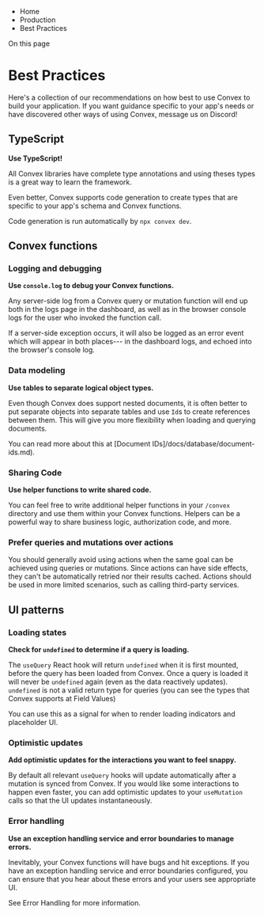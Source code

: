 <div>

<div>

<div>

<div>

-   Home
-   Production
-   Best Practices

<div>

On this page

</div>

<div>

<div>

# Best Practices

</div>

Here\'s a collection of our recommendations on how best to use Convex to
build your application. If you want guidance specific to your app\'s
needs or have discovered other ways of using Convex, message us on
Discord!

## TypeScript​

**Use TypeScript!**

All Convex libraries have complete type annotations and using theses
types is a great way to learn the framework.

Even better, Convex supports code generation to create types that are
specific to your app\'s schema and Convex functions.

Code generation is run automatically by `npx convex dev`.

## Convex functions​

### Logging and debugging​

**Use `console.log` to debug your Convex functions.**

Any server-side log from a Convex query or mutation function will end up
both in the logs page in the dashboard, as well as in the browser
console logs for the user who invoked the function call.

If a server-side exception occurs, it will also be logged as an error
event which will appear in both places--- in the dashboard logs, and
echoed into the browser\'s console log.

### Data modeling​

**Use tables to separate logical object types.**

Even though Convex does support nested documents, it is often better to
put separate objects into separate tables and use `Id`s to create
references between them. This will give you more flexibility when
loading and querying documents.

You can read more about this at \[Document
IDs\]/docs/database/document-ids.md).

### Sharing Code​

**Use helper functions to write shared code.**

You can feel free to write additional helper functions in your `/convex`
directory and use them within your Convex functions. Helpers can be a
powerful way to share business logic, authorization code, and more.

### Prefer queries and mutations over actions​

You should generally avoid using actions when the same goal can be
achieved using queries or mutations. Since actions can have side
effects, they can\'t be automatically retried nor their results cached.
Actions should be used in more limited scenarios, such as calling
third-party services.

## UI patterns​

### Loading states​

**Check for `undefined` to determine if a query is loading.**

The `useQuery` React hook will return `undefined` when it is first
mounted, before the query has been loaded from Convex. Once a query is
loaded it will never be `undefined` again (even as the data reactively
updates). `undefined` is not a valid return type for queries (you can
see the types that Convex supports at Field Values)

You can use this as a signal for when to render loading indicators and
placeholder UI.

### Optimistic updates​

**Add optimistic updates for the interactions you want to feel snappy.**

By default all relevant `useQuery` hooks will update automatically after
a mutation is synced from Convex. If you would like some interactions to
happen even faster, you can add optimistic updates to your `useMutation`
calls so that the UI updates instantaneously.

### Error handling​

**Use an exception handling service and error boundaries to manage
errors.**

Inevitably, your Convex functions will have bugs and hit exceptions. If
you have an exception handling service and error boundaries configured,
you can ensure that you hear about these errors and your users see
appropriate UI.

See Error Handling for more information.

</div>

</div>

</div>

</div>

</div>
